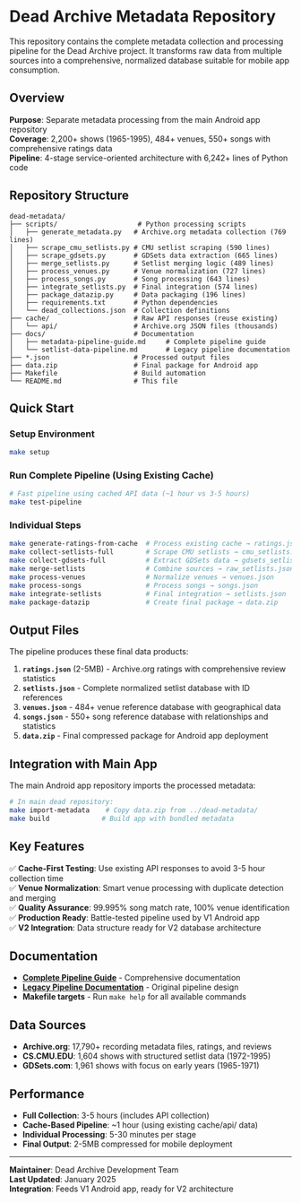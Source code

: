 # Dead Archive Metadata Repository

This repository contains the complete metadata collection and processing pipeline for the Dead Archive project. It transforms raw data from multiple sources into a comprehensive, normalized database suitable for mobile app consumption.

## Overview

**Purpose**: Separate metadata processing from the main Android app repository  
**Coverage**: 2,200+ shows (1965-1995), 484+ venues, 550+ songs with comprehensive ratings data  
**Pipeline**: 4-stage service-oriented architecture with 6,242+ lines of Python code

## Repository Structure

```
dead-metadata/
├── scripts/                    # Python processing scripts
│   ├── generate_metadata.py   # Archive.org metadata collection (769 lines)
│   ├── scrape_cmu_setlists.py # CMU setlist scraping (590 lines)
│   ├── scrape_gdsets.py       # GDSets data extraction (665 lines)
│   ├── merge_setlists.py      # Setlist merging logic (489 lines)
│   ├── process_venues.py      # Venue normalization (727 lines)
│   ├── process_songs.py       # Song processing (643 lines)
│   ├── integrate_setlists.py  # Final integration (574 lines)
│   ├── package_datazip.py     # Data packaging (196 lines)
│   ├── requirements.txt       # Python dependencies
│   └── dead_collections.json  # Collection definitions
├── cache/                     # Raw API responses (reuse existing)
│   └── api/                   # Archive.org JSON files (thousands)
├── docs/                      # Documentation
│   ├── metadata-pipeline-guide.md     # Complete pipeline guide
│   └── setlist-data-pipeline.md       # Legacy pipeline documentation
├── *.json                     # Processed output files
├── data.zip                   # Final package for Android app
├── Makefile                   # Build automation
└── README.md                  # This file
```

## Quick Start

### Setup Environment
```bash
make setup
```

### Run Complete Pipeline (Using Existing Cache)
```bash
# Fast pipeline using cached API data (~1 hour vs 3-5 hours)
make test-pipeline
```

### Individual Steps
```bash
make generate-ratings-from-cache  # Process existing cache → ratings.json
make collect-setlists-full        # Scrape CMU setlists → cmu_setlists.json  
make collect-gdsets-full          # Extract GDSets data → gdsets_setlists.json
make merge-setlists               # Combine sources → raw_setlists.json
make process-venues               # Normalize venues → venues.json
make process-songs                # Process songs → songs.json
make integrate-setlists           # Final integration → setlists.json
make package-datazip              # Create final package → data.zip
```

## Output Files

The pipeline produces these final data products:

1. **`ratings.json`** (2-5MB) - Archive.org ratings with comprehensive review statistics
2. **`setlists.json`** - Complete normalized setlist database with ID references
3. **`venues.json`** - 484+ venue reference database with geographical data
4. **`songs.json`** - 550+ song reference database with relationships and statistics
5. **`data.zip`** - Final compressed package for Android app deployment

## Integration with Main App

The main Android app repository imports the processed metadata:

```bash
# In main dead repository:
make import-metadata    # Copy data.zip from ../dead-metadata/
make build             # Build app with bundled metadata
```

## Key Features

✅ **Cache-First Testing**: Use existing API responses to avoid 3-5 hour collection time  
✅ **Venue Normalization**: Smart venue processing with duplicate detection and merging  
✅ **Quality Assurance**: 99.995% song match rate, 100% venue identification  
✅ **Production Ready**: Battle-tested pipeline used by V1 Android app  
✅ **V2 Integration**: Data structure ready for V2 database architecture

## Documentation

- **[Complete Pipeline Guide](docs/metadata-pipeline-guide.md)** - Comprehensive documentation
- **[Legacy Pipeline Documentation](docs/setlist-data-pipeline.md)** - Original pipeline design
- **Makefile targets** - Run `make help` for all available commands

## Data Sources

- **Archive.org**: 17,790+ recording metadata files, ratings, and reviews
- **CS.CMU.EDU**: 1,604 shows with structured setlist data (1972-1995)  
- **GDSets.com**: 1,961 shows with focus on early years (1965-1971)

## Performance

- **Full Collection**: 3-5 hours (includes API collection)
- **Cache-Based Pipeline**: ~1 hour (using existing cache/api/ data)
- **Individual Processing**: 5-30 minutes per stage
- **Final Output**: 2-5MB compressed for mobile deployment

---

**Maintainer**: Dead Archive Development Team  
**Last Updated**: January 2025  
**Integration**: Feeds V1 Android app, ready for V2 architecture
